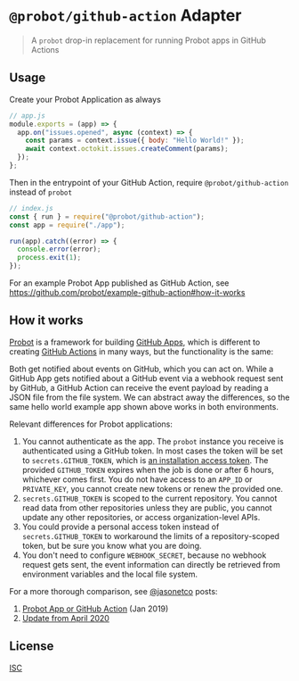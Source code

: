 # `@probot/github-action` Adapter

> A `probot` drop-in replacement for running Probot apps in GitHub Actions

## Usage

Create your Probot Application as always

```js
// app.js
module.exports = (app) => {
  app.on("issues.opened", async (context) => {
    const params = context.issue({ body: "Hello World!" });
    await context.octokit.issues.createComment(params);
  });
};
```

Then in the entrypoint of your GitHub Action, require `@probot/github-action` instead of `probot`

```js
// index.js
const { run } = require("@probot/github-action");
const app = require("./app");

run(app).catch((error) => {
  console.error(error);
  process.exit(1);
});
```

For an example Probot App published as GitHub Action, see https://github.com/probot/example-github-action#how-it-works

## How it works

[Probot](https://probot.github.io/) is a framework for building [GitHub Apps](docs.github.com/apps), which is different to creating [GitHub Actions](https://docs.github.com/actions/) in many ways, but the functionality is the same:

Both get notified about events on GitHub, which you can act on. While a GitHub App gets notified about a GitHub event via a webhook request sent by GitHub, a GitHub Action can receive the event payload by reading a JSON file from the file system. We can abstract away the differences, so the same hello world example app shown above works in both environments.

Relevant differences for Probot applications:

1. You cannot authenticate as the app. The `probot` instance you receive is authenticated using a GitHub token. In most cases the token will be set to `secrets.GITHUB_TOKEN`, which is [an installation access token](https://docs.github.com/en/actions/reference/authentication-in-a-workflow#about-the-github_token-secret). The provided `GITHUB_TOKEN` expires when the job is done or after 6 hours, whichever comes first. You do not have access to an `APP_ID` or `PRIVATE_KEY`, you cannot create new tokens or renew the provided one.
2. `secrets.GITHUB_TOKEN` is scoped to the current repository. You cannot read data from other repositories unless they are public, you cannot update any other repositories, or access organization-level APIs.
3. You could provide a personal access token instead of `secrets.GITHUB_TOKEN` to workaround the limits of a repository-scoped token, but be sure you know what you are doing.
4. You don't need to configure `WEBHOOK_SECRET`, because no webhook request gets sent, the event information can directly be retrieved from environment variables and the local file system.

For a more thorough comparison, see [@jasonetco]() posts:

1. [Probot App or GitHub Action](https://jasonet.co/posts/probot-app-or-github-action/) (Jan 2019)
2. [Update from April 2020](https://jasonet.co/posts/probot-app-or-github-action-v2/)

## License

[ISC](LICENSE)
